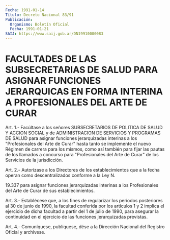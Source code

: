 ```yaml
---
Fecha: 1991-01-14
Título: Decreto Nacional 83/91
Publicación:
  Organismo: Boletín Oficial
  Fecha: 1991-01-21
SAIJ: https://www.saij.gob.ar/DN19910000083
---
```

# FACULTADES DE LAS SUBSECRETARIAS DE SALUD PARA ASIGNAR FUNCIONES JERARQUICAS EN FORMA INTERINA A PROFESIONALES DEL ARTE DE CURAR

<a id="1"></a>
Art. 1.- Facúltase a los señores SUBSECRETARIOS DE POLITICA DE SALUD  Y ACCION SOCIAL y de ADMINISTRACION DE SERVICIOS Y PROGRAMAS DE SALUD  para  asignar  funciones  jerarquizadas  interinas  a los "Profesionales  del  Arte  de  Curar"  hasta tanto se implemente el nuevo Régimen de carrera para los mismos,  como  así  también  para fijar  las  pautas  de  los llamados a concurso para "Profesionales del Arte de Curar" de los Servicios de la jurisdicción.

<a id="2"></a>
Art.  2.-  Autorízase a los Directores de los establecimientos que a la fecha operan  como  descentralizados  conforme a la Ley N.

19.337  para  asignar  funciones  jerarquizadas  interinas   a  los Profesionales    del    Arte  de  Curar  de  sus  establecimientos.

<a id="3"></a>
Art.  3.-  Establécese  que,  a  los  fines de regularizar los períodos posteriores al 30 de junio de 1990,  la facultad conferida por los artículos 1 y 2 implica el ejercicio de  dicha  facultad  a partir  del  1 de julio de 1990, para asegurar la continuidad en el ejercicio de las funciones jerarquizadas previstas.

<a id="4"></a>
Art. 4.- Comuníquese, publíquese, dése a la Dirección Nacional del Registro Oficial y archívese.